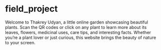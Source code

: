 # field_project
Welcome to Thakrey Udyan, a little online garden showcasing beautiful plants. Scan the QR codes or click on any plant to learn more about its leaves, flowers, medicinal uses, care tips, and interesting facts. Whether you’re a plant lover or just curious, this website brings the beauty of nature to your screen. 
